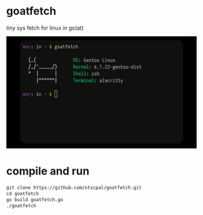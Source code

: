 # goatfetch
tiny sys fetch for linux in go(at)  

![example screenshot of the program in use](./goatfetch.png)

# compile and run
```
git clone https://github.com/ntscpal/goatfetch.git
cd goatfetch
go build goatfetch.go
./goatfetch
```
